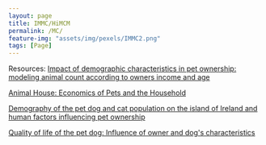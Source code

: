 ```yaml
---
layout: page
title: IMMC/HiMCM
permalink: /MC/
feature-img: "assets/img/pexels/IMMC2.png"
tags: [Page]
---
```


Resources:
[Impact of demographic characteristics in pet ownership: modeling animal count according to owners income and age](https://www.sciencedirect.com/science/article/abs/pii/S0167587712003327)

[Animal House: Economics of Pets and the Household](https://www.degruyter.com/document/doi/10.2202/1935-1682.1679/html)

[Demography of the pet dog and cat population on the island of Ireland and human factors influencing pet ownership](https://www.sciencedirect.com/science/article/abs/pii/S0167587709002062)

[Quality of life of the pet dog: Influence of owner and dog's characteristics](https://www.sciencedirect.com/science/article/pii/S0168159106004254#tbl5)